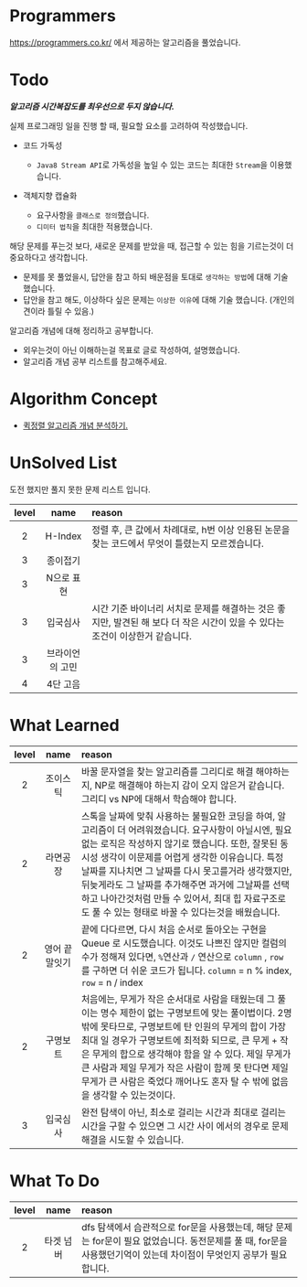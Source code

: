# Programmers
https://programmers.co.kr/ 에서 제공하는 알고리즘을 풀었습니다.

# Todo
***알고리즘 시간복잡도를 최우선으로 두지 않습니다.***

실제 프로그래밍 일을 진행 할 때, 필요할 요소를 고려하여 작성했습니다.
- 코드 가독성
  - `Java8 Stream API`로 가독성을 높일 수 있는 코드는 최대한 `Stream`을 이용했습니다.
  
- 객체지향 캡슐화
  - 요구사항을 `클래스로 정의`했습니다.
  - `디미터 법칙`을 최대한 적용했습니다.
  
해당 문제를 푸는것 보다, 새로운 문제를 받았을 때, 접근할 수 있는 힘을 기르는것이 더 중요하다고 생각합니다.
- 문제를 못 풀었을시, 답안을 참고 하되 배운점을 토대로 `생각하는 방법`에 대해 기술 했습니다.
- 답안을 참고 해도, 이상하다 싶은 문제는 `이상한 이유`에 대해 기술 했습니다. (개인의견이라 틀릴 수 있음.)

알고리즘 개념에 대해 정리하고 공부합니다.
 - 외우는것이 아닌 이해하는걸 목표로 글로 작성하여, 설명했습니다.
 - 알고리즘 개념 공부 리스트를 참고해주세요.
 
# Algorithm Concept
- [퀵정렬 알고리즘 개념 분석하기.](https://mommoo.tistory.com/91)

# UnSolved List
도전 했지만 풀지 못한 문제 리스트 입니다.

| level |      name       | reason |
| :---: | :-------------: |:------|
|2 | H-Index| 정렬 후, 큰 값에서 차례대로, h번 이상 인용된 논문을 찾는 코드에서 무엇이 틀렸는지 모르겠습니다.
|  3   | 종이접기        |
|   3   |   N으로 표현    |
| 3  |  입국심사 | 시간 기준 바이너리 서치로 문제를 해결하는 것은 좋지만, 발견된 해 보다 더 작은 시간이 있을 수 있다는 조건이 이상한거 같습니다. 
|   3   | 브라이언의 고민 |
|   4   | 4단 고음    |


# What Learned
| level |      name       | reason |
| :---: | :-------------: |:-----|
|2|조이스틱|바꿀 문자열을 찾는 알고리즘를 그리디로 해결 해야하는지, NP로 해결해야 하는지 감이 오지 않은거 같습니다. 그리디 vs NP에 대해서 학습해야 합니다.|
|2|라면공장|스톡을 날짜에 맞춰 사용하는 불필요한 코딩을 하여, 알고리즘이 더 어려워졌습니다. 요구사항이 아닐시엔, 필요없는 로직은 작성하지 않기로 했습니다. 또한, 잘못된 동시성 생각이 이문제를 어렵게 생각한 이유습니다. 특정 날짜를 지나치면 그 날짜를 다시 못고를거라 생각했지만, 뒤늦게라도 그 날짜를 추가해주면 과거에 그날짜를 선택하고 나아간것처럼 만들 수 있어서, 최대 힙 자료구조로도 풀 수 있는 형태로 바꿀 수 있다는것을 배웠습니다.
|2|영어 끝말잇기|끝에 다다르면, 다시 처음 순서로 돌아오는 구현을 Queue 로 시도했습니다. 이것도 나쁘진 않지만 컬럼의 수가 정해져 있다면, `%`연산과 `/` 연산으로 `column` , `row` 를 구하면 더 쉬운 코드가 됩니다. `column` = n % index, `row` = n / index
|2|구명보트|처음에는, 무게가 작은 순서대로 사람을 태웠는데 그 풀이는 명수 제한이 없는 구명보트에 맞는 풀이법이다. 2명 밖에 못타므로, 구명보트에 탄 인원의 무게의 합이 가장 최대 일 경우가 구명보트에 최적화 되므로, 큰 무게 + 작은 무게의 합으로 생각해야 함을 알 수 있다. 제일 무게가 큰 사람과 제일 무게가 작은 사람이 함께 못 탄다면 제일 무게가 큰 사람은 죽었다 깨어나도 혼자 탈 수 밖에 없음을 생각할 수 있는것이다.|
|3|입국심사|완전 탐색이 아닌, 최소로 걸리는 시간과 최대로 걸리는 시간을 구할 수 있으면 그 시간 사이 에서의 경우로 문제해결을 시도할 수 있습니다.| 

# What To Do
| level |      name       | reason |
| :---: | :-------------: |:-----|
|2|타겟 넘버|dfs 탐색에서 습관적으로 for문을 사용했는데, 해당 문제는 for문이 필요 없었습니다. 동전문제를 풀 때, for문을 사용했던기억이 있는데 차이점이 무엇인지 공부가 필요합니다.